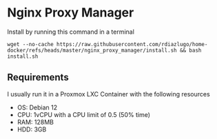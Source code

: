 # Nginx Proxy Manager

Install by running this command in a terminal

`wget --no-cache https://raw.githubusercontent.com/rdiazlugo/home-docker/refs/heads/master/nginx_proxy_manager/install.sh && bash install.sh`

## Requirements

I usually run it in a Proxmox LXC Container with the following resources
- OS: Debian 12
- CPU: 1vCPU with a CPU limit of 0.5 (50% time)
- RAM: 128MB
- HDD: 3GB
